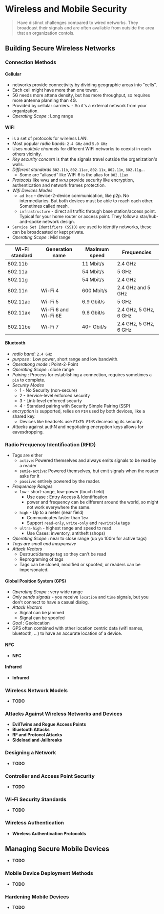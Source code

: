 # Wireless and Mobile Security
> Have distinct challenges compared to wired networks.
> They broadcast their signals and are often available from outside the area that an organization contols.

## Building Secure Wireless Networks

### Connection Methods

#### Cellular
* networks provide connectivity by dividing geographic areas into "cells".
* Each cell might have more than one tower.
* 5G needs more attena density, but has more throughput, so requires more antenna planning than 4G.
* Provided by cellular carriers. - So it's a external network from your organization.
* *Operating Scope* : Long range

#### WIFI
* is a set of protocols for wireless LAN.
* Most popular *radio bands*: `2.4 GHz` and `5.0 GHz`
* Uses *multiple channels* for different WIFI networks to coexist in each others vicinity.
* *Key security concern* is that the signals travel outside the organization's walls.
* *Different standards* `802.11b`, `802.11ac`, `802.11x`, `802.11n`, `802.11g`...
  * Some are "aliased" like WIFI 6 is the alias for `802.11ax`
* *Protocols* like `WPA2` and `WPA3` provide security like encryption, authentication and network frames protection.
* *Wifi Devices Modes*
  * `ad hoc` - device-2-device communication, like p2p. No intermediaries. But both devices must be able to reach each other. Sometimes called mesh.
  * `infrastructure` - direct all traffic through base station/access point. Typical for your home router or access point. They follow a star/hub-and-spoke network design.
* `Service Set Identifiers (SSID)` are used to identify networks, these can be broadcasted or kept private.
* *Operating Scope* : Mid range

| Wi-Fi standard | Generation name | Maximum speed | Frequencies |
|----------------|-----------------|---------------|-------------|
| 802.11b | | 11 Mbit/s | 2.4 GHz |
| 802.11a | | 54 Mbit/s | 5 GHz |
| 802.11g | | 54 Mbit/s | 2.4 GHz |
| 802.11n | Wi-Fi 4 | 600 Mbit/s | 2.4 GHz and 5 GHz |
| 802.11ac | Wi-Fi 5 | 6.9 Gbit/s | 5 GHz |
| 802.11ax | Wi-Fi 6 and Wi-Fi 6E | 9.6 Gbit/s | 2.4 GHz, 5 GHz, 6 GHz |
| 802.11be | Wi-Fi 7 | 40+ Gbit/s | 2.4 GHz, 5 GHz, 6 GHz |

#### Bluetooth
* *radio band*: `2.4 GHz`
* *purpose* : Low power, short range and low bandwith.
* *Operationg mode* : Point-2-Point
* *Operating Scope* : close range
* *Pairing* : Process for establishing a connection, requires sometimes a `pin` to complete.
* *Security Modes*
  * 1 - No Security (non-secure)
  * 2 - Service-level enforced security
  * 3 - Link-level enforced securty
  * 4 - Standard pairing with Security Simple Pairing (SSP)
* *encryption* is supported, relies on `PIN` used by both devices, like a shared key.
  * Devices like headsets use `FIXED PINS` decreasing its security.
* *Attacks* against authN and negotiating encryption keys allows for eavesdropping.

### Radio Frequency Identification (RFID)
* Tags are either
  * `active`: Powered themselves and always emits signals to be read by a reader
  * `semie-active`: Powered themselves, but emit signals when the reader asks for it
  * `passive`: entirely powered by the reader.
* *Frequencey Ranges*
  * `low` - short-range, low-power (touch field)
    * Use case : Entry Access & Identification
    * power and frequency can be different around the world, so might not work everywhere the same.
  * `high` - Up to a meter (near field)
    * Communicates faster than `low`
    * Support `read-only`, `write-only` and `rewritable` tags
  * `ultra-high` - highest range and speed to read.
    * Use Cases: inventory, antitheft (shops)
* *Operating Scope* : near to close range (up yo 100m for active tags)
* *Tags are small and inexpensive*
* *Attack Vectors*
  * Destruct/damage tag so they can't be read
  * Reprograming of tags
  * Tags can be cloned, modified or spoofed, or readers can be impersonated.
#### Global Position System (GPS)
* *Operating Scope* : very wide range
* *Only sends signals* - you receive `location` and `time` signals, but you don't connect to have a casual dialog.
* *Attack Vectors*
  * Signal can be jammed
  * Signal can be spoofed
* *Goal* : Geolocation
* GPS often combined with other location centric data (wifi names, bluetooth, ...) to have an accurate location of a device.
#### NFC
* **NFC**
#### Infrared
* **Infrared**

### Wireless Network Models
* **TODO**

### Attacks Against Wireless Networks and Devices
* **EvilTwins and Rogue Access Points**
* **Bluetooth Attacks**
* **RF and Protocol Attacks**
* **Sideload and Jailbreaks**

### Designing a Network
* **TODO**

### Controller and Access Point Security
* **TODO**

### Wi-Fi Security Standards
* **TODO**

### Wireless Authentication
* **Wireless Authentication Protocokls**

## Managing Secure Mobile Devices
* **TODO**

### Mobile Device Deployment Methods
* **TODO**

### Hardening Mobile Devices
* **TODO**
